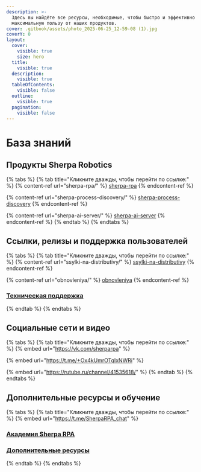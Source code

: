 ```yaml
---
description: >-
  Здесь вы найдёте все ресурсы, необходимые, чтобы быстро и эффективно получить
  максимальную пользу от наших продуктов.
cover: .gitbook/assets/photo_2025-06-25_12-59-08 (1).jpg
coverY: 0
layout:
  cover:
    visible: true
    size: hero
  title:
    visible: true
  description:
    visible: true
  tableOfContents:
    visible: false
  outline:
    visible: true
  pagination:
    visible: false
---
```


# База знаний

## Продукты Sherpa Robotics

{% tabs %}
{% tab title="Кликните дважды, чтобы перейти по ссылке:" %}
{% content-ref url="sherpa-rpa/" %}
[sherpa-rpa](sherpa-rpa/)
{% endcontent-ref %}

{% content-ref url="sherpa-process-discovery/" %}
[sherpa-process-discovery](sherpa-process-discovery/)
{% endcontent-ref %}

{% content-ref url="sherpa-ai-server/" %}
[sherpa-ai-server](sherpa-ai-server/)
{% endcontent-ref %}
{% endtab %}
{% endtabs %}

## Ссылки, релизы и поддержка пользователей

{% tabs %}
{% tab title="Кликните дважды, чтобы перейти по ссылке:" %}
{% content-ref url="ssylki-na-distributivy/" %}
[ssylki-na-distributivy](ssylki-na-distributivy/)
{% endcontent-ref %}

{% content-ref url="obnovleniya/" %}
[obnovleniya](obnovleniya/)
{% endcontent-ref %}

### [Техническая поддержка](mailto:support@sherparpa.ru)
{% endtab %}
{% endtabs %}

## Социальные сети и видео

{% tabs %}
{% tab title="Кликните дважды, чтобы перейти по ссылке:" %}
{% embed url="https://vk.com/sherparpa" %}

{% embed url="https://t.me/+Ox4kUmrOTqIxNWRi" %}

{% embed url="https://rutube.ru/channel/41535618/" %}
{% endtab %}
{% endtabs %}

## Дополнительные ресурсы и обучение

{% tabs %}
{% tab title="Кликните дважды, чтобы перейти по ссылке:" %}
{% embed url="https://t.me/SherpaRPA_chat" %}

### [Академия Sherpa RPA](obuchenie-po-razrabotke-na-platforme-sherpa-rpa/obuchayushii-kurs-po-razrabotke-na-platforme-sherpa-rpa.md)

### [Дополнительные ресурсы](soderzhanie.md)
{% endtab %}
{% endtabs %}
